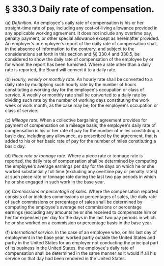 # § 330.3   Daily rate of compensation.

(a) *Definition.* An employee's daily rate of compensation is his or her straight-time rate of pay, including any cost-of-living allowance provided in any applicable working agreement. It does not include any overtime pay, penalty payment, or other special allowance except as hereinafter provided. An employer's or employee's report of the daily rate of compensation shall, in the absence of information to the contrary, and subject to the considerations set forth in this section and §§ 330.4 and 330.5, be considered to show the daily rate of compensation of the employee by or for whom the report has been furnished. Where a rate other than a daily rate is reported, the Board will convert it to a daily rate.


(b) *Hourly, weekly or monthly rate.* An hourly rate shall be converted to a daily rate by multiplying such hourly rate by the number of hours constituting a working day for the employee's occupation or class of service. A weekly or monthly rate shall be converted to a daily rate by dividing such rate by the number of working days constituting the work week or work month, as the case may be, for the employee's occupation or class of service.


(c) *Mileage rate.* When a collective bargaining agreement provides for payment of compensation on a mileage basis, the employee's daily rate of compensation is his or her rate of pay for the number of miles constituting a basic day, including any allowance, as prescribed by the agreement, that is added to his or her basic rate of pay for the number of miles constituting a basic day.


(d) *Piece rate or tonnage rate.* Where a piece rate or tonnage rate is reported, the daily rate of compensation shall be determined by computing the employee's average earnings per day for the days on which he or she worked substantially full time (excluding any overtime pay or penalty rates) at such piece rate or tonnage rate during the last two pay periods in which he or she engaged in such work in the base year.


(e) *Commissions or percentage of sales.* Where the compensation reported consists of or includes commissions or percentages of sales, the daily rate of such commissions or percentage of sales shall be determined by computing the employee's average net commissions or percentage earnings (excluding any amounts he or she received to compensate him or her for expenses) per day for the days in the last two pay periods in which he or she worked on a commission or percentage basis in the base year.


(f) *International service.* In the case of an employee who, on his last day of employment in the base year, worked partly outside the United States and partly in the United States for an employer not conducting the principal part of its business in the United States, the employee's daily rate of compensation shall be determined in the same manner as it would if all his service on that day had been rendered in the United States.




